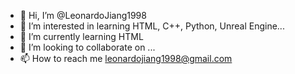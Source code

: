 - 👋 Hi, I’m @LeonardoJiang1998
- 👀 I’m interested in learning HTML, C++, Python, Unreal Engine...
- 🌱 I’m currently learning HTML
- 💞️ I’m looking to collaborate on ...
- 📫 How to reach me leonardojiang1998@gmail.com

<!---
LeonardoJiang1998/LeonardoJiang1998 is a ✨ special ✨ repository because its `README.md` (this file) appears on your GitHub profile.
You can click the Preview link to take a look at your changes.
--->
